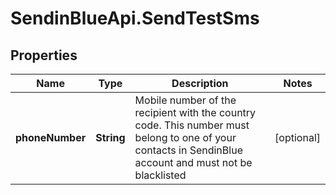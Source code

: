 # SendinBlueApi.SendTestSms

## Properties
Name | Type | Description | Notes
------------ | ------------- | ------------- | -------------
**phoneNumber** | **String** | Mobile number of the recipient with the country code. This number must belong to one of your contacts in SendinBlue account and must not be blacklisted | [optional] 


